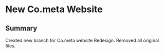 # New Co.meta Website
## Summary
Created new branch for Co.meta website Redesign. Removed all original files.  

